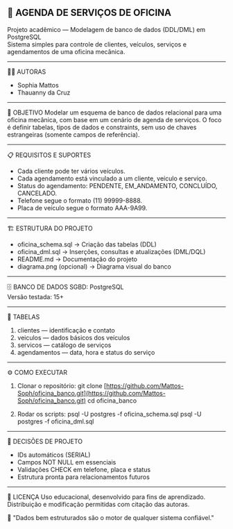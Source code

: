 🚗 AGENDA DE SERVIÇOS DE OFICINA
--------------------------------

Projeto acadêmico — Modelagem de banco de dados (DDL/DML) em PostgreSQL  
Sistema simples para controle de clientes, veículos, serviços e agendamentos de uma oficina mecânica.

--------------------------------
👩‍💻 AUTORAS
- Sophia Mattos
- Thauanny da Cruz

--------------------------------
🧩 OBJETIVO
Modelar um esquema de banco de dados relacional para uma oficina mecânica, com base em um cenário de agenda de serviços.
O foco é definir tabelas, tipos de dados e constraints, sem uso de chaves estrangeiras (somente campos de referência).

--------------------------------
📋 REQUISITOS E SUPORTES
- Cada cliente pode ter vários veículos.
- Cada agendamento está vinculado a um cliente, veículo e serviço.
- Status do agendamento: PENDENTE, EM_ANDAMENTO, CONCLUÍDO, CANCELADO.
- Telefone segue o formato (11) 99999-8888.
- Placa de veículo segue o formato AAA-9A99.

--------------------------------
🏗️ ESTRUTURA DO PROJETO
- oficina_schema.sql → Criação das tabelas (DDL)
- oficina_dml.sql → Inserções, consultas e atualizações (DML/DQL)
- README.md → Documentação do projeto
- diagrama.png (opcional) → Diagrama visual do banco

--------------------------------
🗄️ BANCO DE DADOS
SGBD: PostgreSQL  
Versão testada: 15+

--------------------------------
🧱 TABELAS
1. clientes — identificação e contato  
2. veiculos — dados básicos dos veículos  
3. servicos — catálogo de serviços  
4. agendamentos — data, hora e status do serviço

--------------------------------
⚙️ COMO EXECUTAR

1. Clonar o repositório:
   git clone [https://github.com/Mattos-Soph/oficina_banco.git](https://github.com/Mattos-Soph/oficina_banco.git)
   cd oficina_banco

2. Rodar os scripts:
   psql -U postgres -f oficina_schema.sql
   psql -U postgres -f oficina_dml.sql

--------------------------------
🧠 DECISÕES DE PROJETO
- IDs automáticos (SERIAL)
- Campos NOT NULL em essenciais
- Validações CHECK em telefone, placa e status
- Estrutura pronta para relacionamentos futuros

--------------------------------
📜 LICENÇA
Uso educacional, desenvolvido para fins de aprendizado.
Distribuição e modificação permitidas com citação das autoras.

💬 "Dados bem estruturados são o motor de qualquer sistema confiável."
